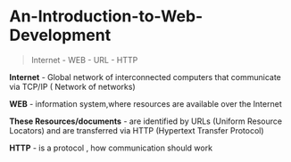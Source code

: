 # An-Introduction-to-Web-Development

> Internet - WEB - URL - HTTP
>

**Internet** - Global network of interconnected computers that communicate via TCP/IP ( Network of networks)

**WEB** - information system,where resources are available over the Internet

**These Resources/documents** - are identified by URLs (Uniform Resource Locators) and are transferred via HTTP (Hypertext Transfer Protocol)

**HTTP** - is a protocol , how communication should work
